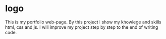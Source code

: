 # logo
This is my portfolio web-page. By this project I show my khowlege and skills html, css and js. I will improve my project step by step to the end of writing code. 
